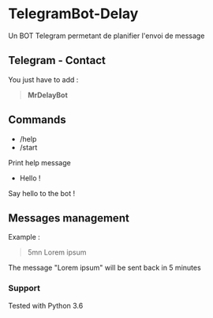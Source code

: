 # TelegramBot-Delay
Un BOT Telegram permetant de planifier l'envoi de message

## Telegram - Contact
You just have to add :
> **MrDelayBot**

## Commands
- /help 
- /start

Print help message
- Hello !

Say hello to the bot !

## Messages management

Example :
> 5mn Lorem ipsum

The message "Lorem ipsum" will be sent back in 5 minutes

### Support
Tested with Python 3.6

